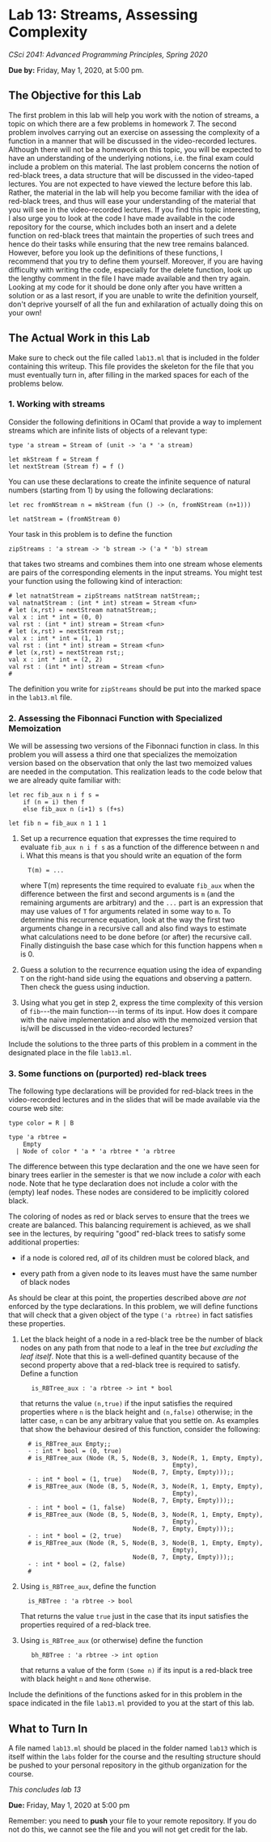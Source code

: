 # Lab 13: Streams, Assessing Complexity

*CSci 2041: Advanced Programming Principles, Spring 2020*

**Due by:** Friday, May 1, 2020, at 5:00 pm.

## The Objective for this Lab

The first problem in this lab will help you work with the notion of 
streams, a topic on which there are a few problems in homework 7. 
The second problem involves carrying out an exercise on assessing the 
complexity of a function in a manner that will be discussed in the 
video-recorded lectures. Although there will not be a homework on this
topic, you will be expected to have an understanding of the underlying
notions, i.e. the final exam could include a problem on this material. 
The last problem concerns the notion of red-black trees, a data structure
that will be discussed in the video-taped lectures. You are not expected 
to have viewed the lecture before this lab. Rather, the material in the 
lab will help you become familiar with the idea of red-black trees, and 
thus will ease your understanding of the material that you will see in 
the video-recorded lectures. If you find this topic interesting, I also 
urge you to look at the code I have made available in the code repository
for the course, which includes both an insert and a delete function on 
red-black trees that maintain the properties of such trees and hence 
do their tasks while ensuring that the new tree remains balanced. However,
before you look up the definitions of these functions, I recommend that 
you try to define them yourself. Moreover, if you are having difficulty
with writing the code, especially for the delete function, look up the 
lengthy comment in the file I have made available and then try again. 
Looking at my code for it should be done only after you have written a
solution or as a last resort, if you are unable to write the definition
yourself, don't deprive yourself of all the fun and exhilaration of 
actually doing this on your own!

## The Actual Work in this Lab

Make sure to check out the file called `lab13.ml` that is included in the folder 
containing this writeup. This file provides the skeleton for the file that you 
must eventually turn in, after filling in the marked spaces for each of the 
problems below. 

### 1. Working with streams

Consider the following definitions in OCaml that provide a way
to implement streams which are infinite lists of objects of a
relevant type:
```
type 'a stream = Stream of (unit -> 'a * 'a stream)

let mkStream f = Stream f
let nextStream (Stream f) = f ()
```
You can use these declarations to create the infinite sequence of
natural numbers (starting from 1) by using the following
declarations:
```
let rec fromNStream n = mkStream (fun () -> (n, fromNStream (n+1)))

let natStream = (fromNStream 0)
```
Your task in this problem is to define the function
```
zipStreams : 'a stream -> 'b stream -> ('a * 'b) stream
```
that takes two streams and combines them into one stream whose
elements are pairs of the corresponding elements in the input
streams. You might test your function using the following kind of
interaction:
```
# let natnatStream = zipStreams natStream natStream;;
val natnatStream : (int * int) stream = Stream <fun>
# let (x,rst) = nextStream natnatStream;;
val x : int * int = (0, 0)
val rst : (int * int) stream = Stream <fun>
# let (x,rst) = nextStream rst;;
val x : int * int = (1, 1)
val rst : (int * int) stream = Stream <fun>
# let (x,rst) = nextStream rst;;
val x : int * int = (2, 2)
val rst : (int * int) stream = Stream <fun>
# 
```

The definition you write for `zipStreams` should be put into the
marked space in the `lab13.ml` file.

### 2. Assessing the Fibonnaci Function with Specialized Memoization

We will be assessing two versions of the Fibonnaci function in
class. In this problem you will assess a third one that specializes
the memoization version based on the observation that only the last
two memoized values are needed in the computation. This realization
leads to the code below that we are already quite familiar with:
```
let rec fib_aux n i f s =
    if (n = i) then f
    else fib_aux n (i+1) s (f+s)
    
let fib n = fib_aux n 1 1 1 
```

1. Set up a recurrence equation that expresses the time required to
evaluate ```fib_aux n i f s``` as a function of the difference between n
and i. What this means is that you should write an equation of the form
   ```
     T(m) = ...
   ```
   where T(m) represents the time required to evaluate ```fib_aux``` when
   the difference between the first and second arguments is  ```m``` (and
   the remaining arguments are arbitrary) and the ```...``` part is an
   expression that may use values of ```T``` for arguments related in
   some way to ```m```. To determine this recurrence equation, look at
   the way the first two arguments change in a recursive call and also
   find ways to estimate what calculations need to be done before (or
   after) the recursive call. Finally distinguish the base case which for
   this function happens when ```m``` is 0.

2. Guess a solution to the recurrence equation using the idea of
expanding ```T``` on the right-hand side using the equations and
observing a pattern. Then check the guess using induction.

3. Using what you get in step 2, express the time complexity of this
version of ```fib```---the main function---in terms of its input. How
does it compare with the naive implementation and also with the
memoized version that is/will be discussed in the video-recorded lectures?

Include the solutions to the three parts of this problem in a comment in the
designated place in the file ```lab13.ml```.


### 3. Some functions on (purported) red-black trees

The following type declarations will be provided for red-black trees in 
the video-recorded lectures and in the slides that will be made available
via the course web site:
```
type color = R | B

type 'a rbtree =
    Empty
  | Node of color * 'a * 'a rbtree * 'a rbtree
```
The difference between this type declaration and the one we have seen for 
binary trees earlier in the semester is that we now include a _color_ with
each node. Note that he type declaration does not include a color with the 
(empty) leaf nodes. These nodes are considered to be implicitly colored 
black. 

The coloring of nodes as red or black serves to ensure that the trees we
create are balanced. This balancing requirement is achieved, as we shall 
see in the lectures, by requiring "good" red-black trees to satisfy some 
additional properties:

* if a node is colored red, _all_ of its children must be colored black, and

* every path from a given node to its leaves must have the same
  number of black nodes

As should be clear at this point, the properties described above
_are not_ enforced by the type declarations. In this problem, we will define 
functions that will check that a given object of the type ```('a rbtree)``` 
in fact satisfies these  properties.

1. Let the black height of a node in a red-black tree be the number of 
   black nodes on any path from that node to a leaf in the tree _but excluding
   the leaf itself_. Note that
   this is a well-defined quantity because of the second property above that
   a red-black tree is required to satisfy. Define a function
   ```
      is_RBTree_aux : 'a rbtree -> int * bool
   ```
   that returns the value ```(n,true)``` if the input satisfies the
   required properties where ```n``` is the black height and ```(n,false)``` 
   otherwise; in the latter case, ```n``` can be any arbitrary value that 
   you settle on. As examples that show the behaviour desired
   of this function, consider the following:
   ```
     # is_RBTree_aux Empty;;
     - : int * bool = (0, true)
     # is_RBTree_aux (Node (R, 5, Node(B, 3, Node(R, 1, Empty, Empty),
                                             Empty),
                                  Node(B, 7, Empty, Empty)));;
     - : int * bool = (1, true)
     # is_RBTree_aux (Node (B, 5, Node(R, 3, Node(R, 1, Empty, Empty),
                                             Empty),
                                  Node(B, 7, Empty, Empty)));;
     - : int * bool = (1, false)
     # is_RBTree_aux (Node (B, 5, Node(B, 3, Node(R, 1, Empty, Empty),
                                             Empty),
                                  Node(B, 7, Empty, Empty)));;
     - : int * bool = (2, true)
     # is_RBTree_aux (Node (R, 5, Node(B, 3, Node(B, 1, Empty, Empty),
                                             Empty),
                                  Node(B, 7, Empty, Empty)));;
     - : int * bool = (2, false)
     #
   ```

2. Using ```is_RBTree_aux```, define the function
   ```
     is_RBTree : 'a rbtree -> bool
   ```
   That returns the value ```true``` just in the case that its input
   satisfies the properties required of a red-black tree.

3. Using ```is_RBTree_aux``` (or otherwise) define the function
   ```
      bh_RBTree : 'a rbtree -> int option
   ```
   that returns a value of the form ```(Some n)``` if its input is a
   red-black tree with black height ```n``` and ```None``` otherwise.
   
Include the definitions of the functions asked for in this problem in the 
space indicated in the file ```lab13.ml``` provided to you at the start of 
this lab. 

## What to Turn In

A file named `lab13.ml` should be  placed in the folder named ```lab13``` 
which is itself within the ```labs``` folder for the course and the 
resulting structure should be pushed to your personal repository
in the github organization for the course. 

_This concludes lab 13_

**Due:** Friday, May 1, 2020 at 5:00 pm

Remember: you need to **push** your file to your remote repository.
If you do not do this, we cannot see the file and you will not get credit
for the lab.


